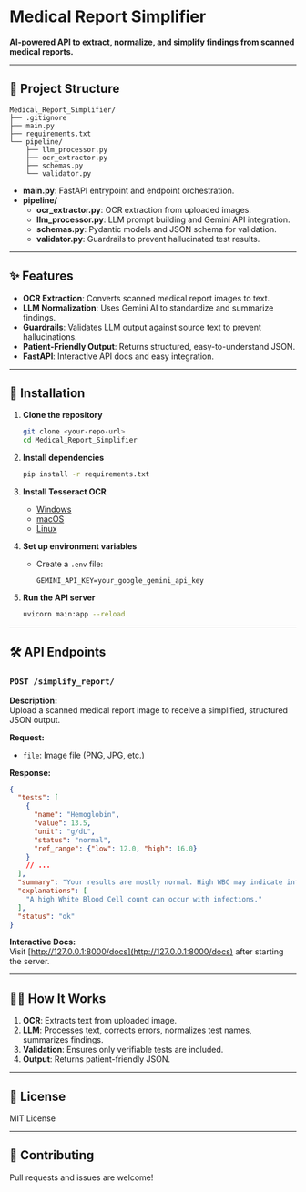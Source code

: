 # Medical Report Simplifier

**AI-powered API to extract, normalize, and simplify findings from scanned medical reports.**

---

## 📁 Project Structure

```
Medical_Report_Simplifier/
├── .gitignore
├── main.py
├── requirements.txt
└── pipeline/
    ├── llm_processor.py
    ├── ocr_extractor.py
    ├── schemas.py
    └── validator.py
```

- **main.py**: FastAPI entrypoint and endpoint orchestration.
- **pipeline/**
  - **ocr_extractor.py**: OCR extraction from uploaded images.
  - **llm_processor.py**: LLM prompt building and Gemini API integration.
  - **schemas.py**: Pydantic models and JSON schema for validation.
  - **validator.py**: Guardrails to prevent hallucinated test results.

---

## ✨ Features

- **OCR Extraction**: Converts scanned medical report images to text.
- **LLM Normalization**: Uses Gemini AI to standardize and summarize findings.
- **Guardrails**: Validates LLM output against source text to prevent hallucinations.
- **Patient-Friendly Output**: Returns structured, easy-to-understand JSON.
- **FastAPI**: Interactive API docs and easy integration.

---

## 🚀 Installation

1. **Clone the repository**
   ```sh
   git clone <your-repo-url>
   cd Medical_Report_Simplifier
   ```

2. **Install dependencies**
   ```sh
   pip install -r requirements.txt
   ```

3. **Install Tesseract OCR**
   - [Windows](https://github.com/tesseract-ocr/tesseract/wiki)
   - [macOS](https://tesseract-ocr.github.io/tessdoc/Installation.html)
   - [Linux](https://tesseract-ocr.github.io/tessdoc/Installation.html)

4. **Set up environment variables**
   - Create a `.env` file:
     ```
     GEMINI_API_KEY=your_google_gemini_api_key
     ```

5. **Run the API server**
   ```sh
   uvicorn main:app --reload
   ```

---

## 🛠️ API Endpoints

### `POST /simplify_report/`

**Description:**  
Upload a scanned medical report image to receive a simplified, structured JSON output.

**Request:**
- `file`: Image file (PNG, JPG, etc.)

**Response:**
```json
{
  "tests": [
    {
      "name": "Hemoglobin",
      "value": 13.5,
      "unit": "g/dL",
      "status": "normal",
      "ref_range": {"low": 12.0, "high": 16.0}
    }
    // ...
  ],
  "summary": "Your results are mostly normal. High WBC may indicate infection.",
  "explanations": [
    "A high White Blood Cell count can occur with infections."
  ],
  "status": "ok"
}
```

**Interactive Docs:**  
Visit [http://127.0.0.1:8000/docs](http://127.0.0.1:8000/docs) after starting the server.

---

## 🧑‍⚕️ How It Works

1. **OCR**: Extracts text from uploaded image.
2. **LLM**: Processes text, corrects errors, normalizes test names, summarizes findings.
3. **Validation**: Ensures only verifiable tests are included.
4. **Output**: Returns patient-friendly JSON.

---

## 📄 License

MIT License

---

## 🤝 Contributing

Pull requests and issues are welcome!